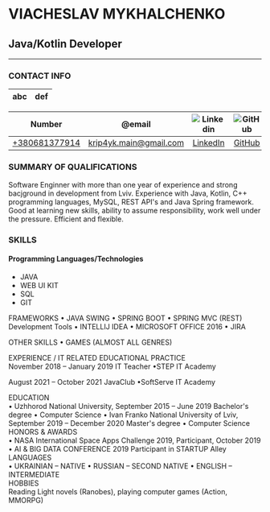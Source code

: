 # VIACHESLAV MYKHALCHENKO
## Java/Kotlin Developer

_______________________________

### CONTACT INFO
<table>
<thead>
<tr>
<th>abc</th>
<th>def</th>
</tr>
</thead>
</table>

|Number|@email|![Linkedin](https://i.stack.imgur.com/gVE0j.png)|![GitHub](https://i.stack.imgur.com/tskMh.png)|
|:---:|:---:|:---:|:---:|
|[+380681377914]()	|[krip4yk.main@gmail.com](mailto:krip4yk.main@gmail.com)|[LinkedIn](https://www.linkedin.com/in/viacheslav-mykhalchenko-752042171/)|[GitHub](https://github.com/Krip4yk-main)|


### SUMMARY OF QUALIFICATIONS		

Software Enginner with more than one year of experience and strong bacjground in development from Lviv. Experience with Java, Kotlin, C++ programming languages, MySQL, REST API's and Java Spring framework. Good at learning new skills, ability to assume responsibility, work well under the pressure. Efficient and flexible.	



### SKILLS
  #### Programming Languages/Technologies
  - JAVA
  -	WEB UI KIT
  -	SQL
  -	GIT

FRAMEWORKS
•	JAVA SWING
•	SPRING BOOT
•	SPRING MVC (REST) 
Development Tools 
•	INTELLIJ IDEA
•	MICROSOFT OFFICE 2016
•	JIRA

OTHER SKILLS
•	GAMES (ALMOST ALL GENRES)

EXPERIENCE / IT RELATED EDUCATIONAL PRACTICE		
November 2018 – January 2019
IT Teacher •STEP IT Academy

August 2021 – October 2021
JavaClub •SoftServe IT Academy
 
EDUCATION		
•	Uzhhorod National University, September 2015 – June 2019
Bachelor's degree • Computer Science
•	Ivan Franko National University of Lviv, September 2019 – December 2020
Master's degree • Computer Science		
HONORS & AWARDS		
•	NASA International Space Apps Challenge 2019, Participant, October 2019 
•	AI & BIG DATA CONFERENCE 2019 
   Participant in STARTUP Alley		
LANGUAGES		
•	UKRAINIAN – NATIVE
•	RUSSIAN – SECOND NATIVE
•	ENGLISH – INTERMEDIATE		
HOBBIES		
Reading Light novels (Ranobes), playing computer games (Action, MMORPG)		



